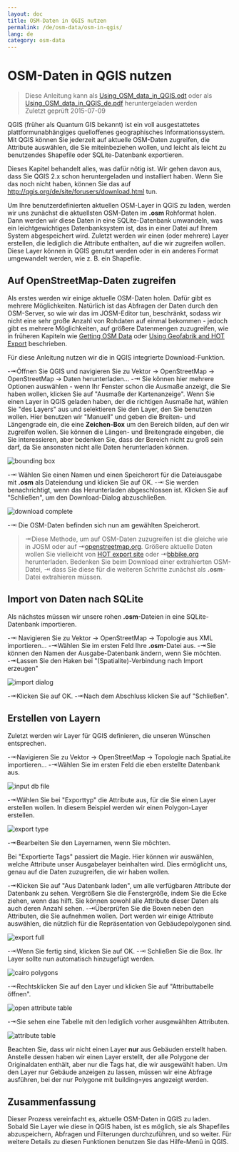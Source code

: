 ```yaml
---
layout: doc
title: OSM-Daten in QGIS nutzen
permalink: /de/osm-data/osm-in-qgis/
lang: de
category: osm-data
---
```


OSM-Daten in QGIS nutzen
=================

> Diese Anleitung kann als [Using_OSM_data_in_QGIS.odt](/files/Using_OSM_data_in_QGIS_de.odt) oder als [Using_OSM_data_in_QGIS_de.pdf](/files/Using_OSM_data_in_QGIS_de.pdf) heruntergeladen werden  
> Zuletzt geprüft 2015-07-09

QGIS (früher als Quantum GIS bekannt) ist ein voll ausgestattetes plattformunabhängiges quelloffenes geographisches Informationssystem. Mit QGIS können Sie jederzeit auf aktuelle OSM-Daten zugreifen, die Attribute auswählen, die Sie miteinbeziehen wollen, und leicht als leicht zu benutzendes Shapefile oder SQLite-Datenbank exportieren.

Dieses Kapitel behandelt alles, was dafür nötig ist. Wir gehen davon aus, dass Sie QGIS 2.x schon heruntergeladen und installiert haben. Wenn Sie das noch nicht haben, können Sie das auf <http://qgis.org/de/site/forusers/download.html> tun.

Um Ihre benutzerdefinierten aktuellen OSM-Layer in QGIS zu laden, werden wir uns zunächst die aktuellsten OSM-Daten im **.osm** Rohformat holen. Dann werden wir diese Daten in eine SQLite-Datenbank umwandeln, was ein leichtgewichtiges Datenbanksystem ist, das in einer Datei auf Ihrem System abgespeichert wird. Zuletzt werden wir einen (oder mehrere) Layer erstellen, die lediglich die Attribute enthalten, auf die wir zugreifen wollen. Diese Layer können in QGIS genutzt werden oder in ein anderes Format umgewandelt werden, wie z. B. ein Shapefile.

Auf OpenStreetMap-Daten zugreifen
---------------------------

Als erstes werden wir einige aktuelle OSM-Daten holen. Dafür gibt es mehrere Möglichkeiten.
Natürlich ist das Abfragen der Daten durch den OSM-Server, so wie wir das im JOSM-Editor tun, beschränkt, sodass wir nicht
eine sehr große Anzahl von Rohdaten auf einmal bekommen - jedoch gibt es mehrere Möglichkeiten, auf größere Datenmengen zuzugreifen, wie
in früheren Kapiteln wie [Getting OSM Data](/en/osm-data/getting-data) oder [Using Geofabrik and HOT Export](/en/osm-data/geofabrik-and-hot-export) beschrieben.

Für diese Anleitung nutzen wir die in QGIS integrierte Download-Funktion.

-⇥Öffnen Sie QGIS und navigieren Sie zu Vektor -> OpenStreetMap -> OpenStreetMap -> Daten herunterladen...
-⇥ Sie können hier mehrere Optionen auswählen - wenn Ihr Fenster schon die Ausmaße anzeigt,
	die Sie haben wollen, klicken Sie auf "Ausmaße der Kartenanzeige". Wenn Sie einen Layer in QGIS geladen haben, der die richtigen Ausmaße hat,
	wählen Sie "des Layers" aus und selektieren Sie den Layer, den Sie benutzen wollen. Hier benutzen wir "Manuell"
	und geben die Breiten- und Längengrade ein, die eine **Zeichen-Box** um den Bereich bilden, auf den wir
	zugreifen wollen. Sie können die Längen- und Breitengrade eingeben, die Sie interessieren, aber bedenken Sie,
	dass der Bereich nicht zu groß sein darf, da Sie ansonsten nicht alle Daten herunterladen können.

![bounding box][]

-⇥ Wählen Sie einen Namen und einen Speicherort für die Dateiausgabe mit **.osm** als Dateiendung und klicken Sie auf OK.
-⇥ Sie werden benachrichtigt, wenn das Herunterladen abgeschlossen ist. Klicken Sie auf "Schließen", um den Download-Dialog
	abzuschließen.

![download complete][]

-⇥ Die OSM-Daten befinden sich nun am gewählten Speicherort.

>⇥Diese Methode, um auf OSM-Daten zuzugreifen ist die gleiche wie in JOSM oder auf
>⇥[openstreetmap.org](http://www.openstreetmap.org). Größere aktuelle Daten
wollen Sie vielleicht von [HOT export site](http://export.hotosm.org) oder
>⇥[bbbike.org](http://extract.bbbike.org/) herunterladen. Bedenken Sie beim Download einer extrahierten OSM-Datei,
>⇥ dass Sie diese für die weiteren Schritte zunächst als **.osm**-Datei extrahieren müssen.

Import von Daten nach SQLite
---------------------------

Als nächstes müssen wir unsere rohen **.osm**-Dateien in eine SQLite-Datenbank importieren.

-⇥ Navigieren Sie zu Vektor -> OpenStreetMap -> Topologie aus XML importieren...
-⇥Wählen Sie im ersten Feld Ihre **.osm**-Datei aus.
-⇥Sie können den Namen der Ausgabe-Datenbank ändern, wenn Sie möchten.
-⇥Lassen Sie den Haken bei "(Spatialite)-Verbindung nach Import erzeugen"

![import dialog][]

-⇥Klicken Sie auf OK.
-⇥Nach dem Abschluss klicken Sie auf "Schließen".

Erstellen von Layern
--------------

Zuletzt werden wir Layer für QGIS definieren, die unseren Wünschen entsprechen.

-⇥Navigieren Sie zu Vektor -> OpenStreetMap -> Topologie nach SpatiaLite importieren...
-⇥Wählen Sie im ersten Feld die eben erstellte Datenbank aus.

![input db file][]

-⇥Wählen Sie bei "Exporttyp" die Attribute aus, für die Sie einen Layer erstellen wollen. In diesem Beispiel
	werden wir einen Polygon-Layer erstellen.

![export type][]

-⇥Bearbeiten Sie den Layernamen, wenn Sie möchten.

Bei "Exportierte Tags" passiert die Magie. Hier können wir auswählen, welche Attribute
unser Ausgabelayer beinhalten wird. Dies ermöglicht uns, genau auf die Daten zuzugreifen, die wir
haben wollen.

-⇥Klicken Sie auf "Aus Datenbank laden", um alle verfügbaren Attribute der Datenbank zu sehen. Vergrößern Sie die Fenstergröße, indem Sie die Ecke ziehen, wenn das hilft. Sie können
	sowohl alle Attribute dieser Daten als auch deren Anzahl  sehen.
-⇥Überprüfen Sie die Boxen neben den Attributen, die Sie aufnehmen wollen. Dort werden wir einige Attribute auswählen,
	die nützlich für die Repräsentation von Gebäudepolygonen sind.

![export full][]

-⇥Wenn Sie fertig sind, klicken Sie auf OK.
-⇥ Schließen Sie die Box. Ihr Layer sollte nun automatisch hinzugefügt werden.

![cairo polygons][]

-⇥Rechtsklicken Sie auf den Layer und klicken Sie auf "Attributtabelle öffnen".

![open attribute table][]

-⇥Sie sehen eine Tabelle mit den lediglich vorher ausgewählten Attributen.

![attribute table][]

Beachten Sie, dass wir nicht einen Layer **nur** aus Gebäuden erstellt haben. Anstelle dessen haben wir einen Layer erstellt,
der alle Polygone der Originaldaten enthält, aber nur die Tags hat, die wir 
ausgewählt haben. Um den Layer nur Gebäude anzeigen zu lassen, müssen wir eine Abfrage ausführen,
bei der nur Polygone mit building=yes angezeigt werden.

Zusammenfassung
-------

Dieser Prozess vereinfacht es, aktuelle OSM-Daten in QGIS zu laden. Sobald Sie
Layer wie diese in QGIS haben, ist es möglich, sie als Shapefiles abzuspeichern, Abfragen und Filterungen durchzuführen,
und so weiter. Für weitere Details zu diesen Funktionen benutzen Sie das Hilfe-Menü in QGIS.


[bounding box]: /images/osm-data/bounding_box.de.png
[download complete]: /images/osm-data/download_complete.de.png
[import dialog]: /images/osm-data/import_dialog.de.png
[input db file]: /images/osm-data/input_db_file.de.png
[export type]: /images/osm-data/export_type.de.png
[export full]: /images/osm-data/export_full.de.png
[cairo polygons]: /images/osm-data/cairo_polygons.de.png
[open attribute table]: /images/osm-data/open_attribute_table.de.png
[attribute table]: /images/osm-data/attribute_table.de.png
